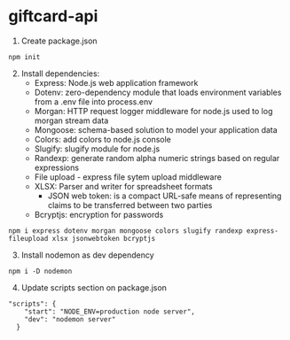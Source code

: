# giftcard-api

1. Create package.json

```
npm init
```

2. Install dependencies:
   - Express: Node.js web application framework
   - Dotenv: zero-dependency module that loads environment variables from a .env file into process.env
   - Morgan: HTTP request logger middleware for node.js used to log morgan stream data
   - Mongoose: schema-based solution to model your application data
   - Colors: add colors to node.js console
   - Slugify: slugify module for node.js
   - Randexp: generate random alpha numeric strings based on regular expressions
   - File upload - express file sytem upload middleware
   - XLSX: Parser and writer for spreadsheet formats
     - JSON web token: is a compact URL-safe means of representing claims to be transferred between two parties
   - Bcryptjs: encryption for passwords

```
npm i express dotenv morgan mongoose colors slugify randexp express-fileupload xlsx jsonwebtoken bcryptjs
```

3. Install nodemon as dev dependency

```
npm i -D nodemon
```

4. Update scripts section on package.json

```
"scripts": {
    "start": "NODE_ENV=production node server",
    "dev": "nodemon server"
  }
```

